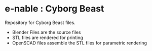 e-nable : Cyborg Beast
======================

Repository for Cyborg Beast files.

- Blender Files are the source files
- STL files are rendered for printing
- OpenSCAD files assemble the STL files for parametric rendering